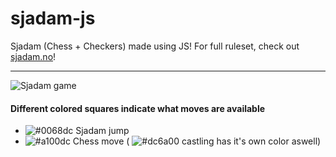 # sjadam-js
Sjadam (Chess + Checkers) made using JS!
For full ruleset, check out [sjadam.no](https://sjadam.no/rules.html)!
***
![Sjadam game](https://sjadam.no/sjadam-example.png)

#### Different colored squares indicate what moves are available
- ![#0068dc](https://placehold.it/15/0068dc/000000?text=+) Sjadam jump
- ![#a100dc](https://placehold.it/15/a100dc/000000?text=+) Chess move ( ![#dc6a00](https://placehold.it/15/dc6a00/000000?text=+) castling has it's own color aswell)
